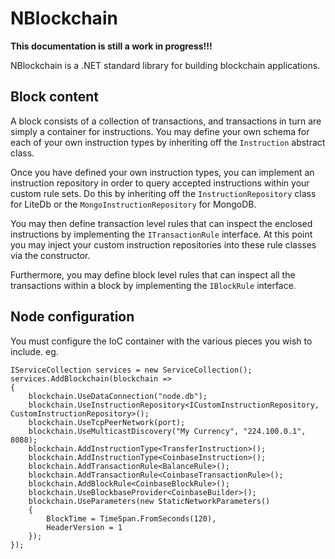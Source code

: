 # NBlockchain

**This documentation is still a work in progress!!!**

NBlockchain is a .NET standard library for building blockchain applications.

## Block content

A block consists of a collection of transactions, and transactions in turn are simply a container for instructions.
You may define your own schema for each of your own instruction types by inheriting off the `Instruction` abstract class.

Once you have defined your own instruction types, you can implement an instruction repository in order to query accepted instructions within your custom rule sets.  Do this by inheriting off the `InstructionRepository` class for LiteDb or the `MongoInstructionRepository` for MongoDB.

You may then define transaction level rules that can inspect the enclosed instructions by implementing the `ITransactionRule` interface.
At this point you may inject your custom instruction repositories into these rule classes via the constructor.

Furthermore, you may define block level rules that can inspect all the transactions within a block by implementing the `IBlockRule` interface.

## Node configuration

You must configure the IoC container with the various pieces you wish to include.  eg.

```
IServiceCollection services = new ServiceCollection();
services.AddBlockchain(blockchain =>
{
    blockchain.UseDataConnection("node.db");
    blockchain.UseInstructionRepository<ICustomInstructionRepository, CustomInstructionRepository>();
    blockchain.UseTcpPeerNetwork(port);
    blockchain.UseMulticastDiscovery("My Currency", "224.100.0.1", 8088);
    blockchain.AddInstructionType<TransferInstruction>();
    blockchain.AddInstructionType<CoinbaseInstruction>();
    blockchain.AddTransactionRule<BalanceRule>();
    blockchain.AddTransactionRule<CoinbaseTransactionRule>();
    blockchain.AddBlockRule<CoinbaseBlockRule>();
    blockchain.UseBlockbaseProvider<CoinbaseBuilder>();
    blockchain.UseParameters(new StaticNetworkParameters()
    {
        BlockTime = TimeSpan.FromSeconds(120),
        HeaderVersion = 1
    });
});
```
